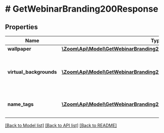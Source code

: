 # # GetWebinarBranding200Response

## Properties

Name | Type | Description | Notes
------------ | ------------- | ------------- | -------------
**wallpaper** | [**\Zoom\Api\Model\GetWebinarBranding200ResponseWallpaper**](GetWebinarBranding200ResponseWallpaper.md) |  | [optional]
**virtual_backgrounds** | [**\Zoom\Api\Model\GetWebinarBranding200ResponseVirtualBackgroundsInner[]**](GetWebinarBranding200ResponseVirtualBackgroundsInner.md) | Information about the webinar&#39;s [Virtual Background](https://support.zoom.us/hc/en-us/articles/210707503-Virtual-Background) files. | [optional]
**name_tags** | [**\Zoom\Api\Model\GetWebinarBranding200ResponseNameTagsInner[]**](GetWebinarBranding200ResponseNameTagsInner.md) | Information about the webinar&#39;s name tag. | [optional]

[[Back to Model list]](../../README.md#models) [[Back to API list]](../../README.md#endpoints) [[Back to README]](../../README.md)
